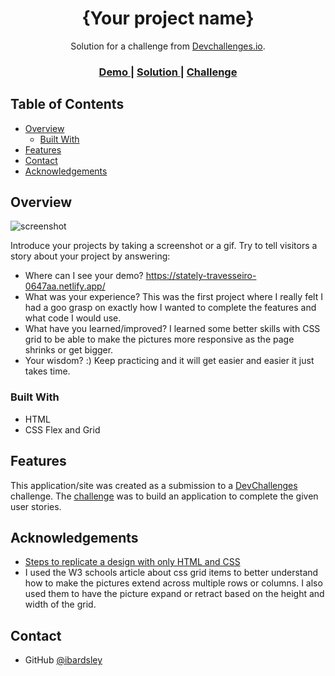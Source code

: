 <!-- Please update value in the {}  -->

<h1 align="center">{Your project name}</h1>

<div align="center">
   Solution for a challenge from  <a href="http://devchallenges.io" target="_blank">Devchallenges.io</a>.
</div>

<div align="center">
  <h3>
    <a href="https://stately-travesseiro-0647aa.netlify.app/">
      Demo
    </a>
    <span> | </span>
    <a href="https://github.com/ibardsley/my-gallery-master">
      Solution
    </a>
    <span> | </span>
    <a href="https://devchallenges.io/challenges/gcbWLxG6wdennelX7b8I">
      Challenge
    </a>
  </h3>
</div>

<!-- TABLE OF CONTENTS -->

## Table of Contents

- [Overview](#overview)
  - [Built With](#built-with)
- [Features](#features)
- [Contact](#contact)
- [Acknowledgements](#acknowledgements)

<!-- OVERVIEW -->

## Overview

![screenshot](https://user-images.githubusercontent.com/16707738/92399059-5716eb00-f132-11ea-8b14-bcacdc8ec97b.png)

Introduce your projects by taking a screenshot or a gif. Try to tell visitors a story about your project by answering:

- Where can I see your demo? https://stately-travesseiro-0647aa.netlify.app/
- What was your experience? This was the first project where I really felt I had a goo grasp on exactly how I wanted to complete the features and what code I would use.
- What have you learned/improved? I learned some better skills with CSS grid to be able to make the pictures more responsive as the page shrinks or get bigger.
- Your wisdom? :) Keep practicing and it will get easier and easier it just takes time.

### Built With

<!-- This section should list any major frameworks that you built your project using. Here are a few examples.-->

- HTML
- CSS Flex and Grid

## Features

<!-- List the features of your application or follow the template. Don't share the figma file here :) -->

This application/site was created as a submission to a [DevChallenges](https://devchallenges.io/challenges) challenge. The [challenge](https://devchallenges.io/challenges/gcbWLxG6wdennelX7b8I) was to build an application to complete the given user stories.


## Acknowledgements

<!-- This section should list any articles or add-ons/plugins that helps you to complete the project. This is optional but it will help you in the future. For exmpale -->

- [Steps to replicate a design with only HTML and CSS](https://devchallenges-blogs.web.app/how-to-replicate-design/)
- I used the W3 schools article about css grid items to better understand how to make the pictures extend across multiple rows or columns. I also used them to have the picture expand or retract based on the height and width of the grid.

## Contact

- GitHub [@ibardsley](https://github.com/ibardsley)

